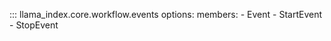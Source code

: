 ::: llama_index.core.workflow.events
    options:
      members:
        - Event
        - StartEvent
        - StopEvent
